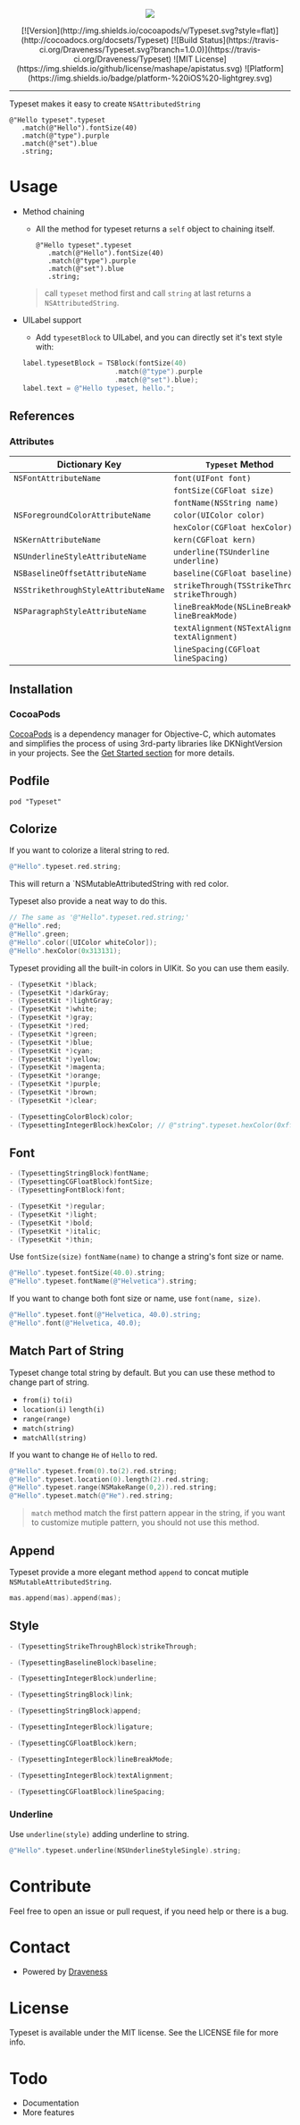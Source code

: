 <p align="center">
<img src="./images/Typeset.png">
</p>

<p align="center">
[![Version](http://img.shields.io/cocoapods/v/Typeset.svg?style=flat)](http://cocoadocs.org/docsets/Typeset) [![Build Status](https://travis-ci.org/Draveness/Typeset.svg?branch=1.0.0)](https://travis-ci.org/Draveness/Typeset) ![MIT License](https://img.shields.io/github/license/mashape/apistatus.svg) ![Platform](https://img.shields.io/badge/platform-%20iOS%20-lightgrey.svg)

----


Typeset makes it easy to create `NSAttributedString`

```
@"Hello typeset".typeset
   .match(@"Hello").fontSize(40)
   .match(@"type").purple
   .match(@"set").blue
   .string;
```

# Usage

+ Method chaining
	+ All the method for typeset returns a `self` object to chaining itself.

		```
		@"Hello typeset".typeset
		   .match(@"Hello").fontSize(40)
		   .match(@"type").purple
		   .match(@"set").blue
		   .string;
		```
		
	> call `typeset` method first and call `string` at last returns a `NSAttributedString`.
		
+ UILabel support
	+ Add `typesetBlock` to UILabel, and you can directly set it's text style with:

	```objectivec
	label.typesetBlock = TSBlock(fontSize(40)
	                       .match(@"type").purple
	                       .match(@"set").blue);
	label.text = @"Hello typeset, hello.";
	```

## References

### Attributes

| Dictionary Key                      | `Typeset` Method                                       |
| ----------------------------------- | ------------------------------------------------------ |
| `NSFontAttributeName`               | `font(UIFont font)`                                    |
|                                     | `fontSize(CGFloat size)`                               |
|                                     | `fontName(NSString name)`                              |
| `NSForegroundColorAttributeName`    | `color(UIColor color)`                                 |
|                                     | `hexColor(CGFloat hexColor)`                           |
| `NSKernAttributeName`               | `kern(CGFloat kern)`                                   |
| `NSUnderlineStyleAttributeName`     | `underline(TSUnderline underline)`                     |
| `NSBaselineOffsetAttributeName`     | `baseline(CGFloat baseline)`                           |
| `NSStrikethroughStyleAttributeName` | `strikeThrough(TSStrikeThrough strikeThrough)`         |
| `NSParagraphStyleAttributeName`     | `lineBreakMode(NSLineBreakMode lineBreakMode)`         |
|                                     | `textAlignment(NSTextAlignment textAlignment)`         |
|                                     | `lineSpacing(CGFloat lineSpacing)`                     |


## Installation 

### CocoaPods

[CocoaPods](https://cocoapods.org/) is a dependency manager for Objective-C, which automates and simplifies the process of using 3rd-party libraries like DKNightVersion in your projects. See the [Get Started section](https://cocoapods.org/#get_started) for more details.

## Podfile

```
pod "Typeset"
```

## Colorize

If you want to colorize a literal string to red.
 
```objectivec
@"Hello".typeset.red.string;
```

This will return a `NSMutableAttributedString with red color.

Typeset also provide a neat way to do this.

```objectivec
// The same as '@"Hello".typeset.red.string;'
@"Hello".red;
@"Hello".green;
@"Hello".color([UIColor whiteColor]);
@"Hello".hexColor(0x313131);
```

Typeset providing all the built-in colors in UIKit. So you can use them easily.

```objectivec
- (TypesetKit *)black;
- (TypesetKit *)darkGray;
- (TypesetKit *)lightGray;
- (TypesetKit *)white;
- (TypesetKit *)gray;
- (TypesetKit *)red;
- (TypesetKit *)green;
- (TypesetKit *)blue;
- (TypesetKit *)cyan;
- (TypesetKit *)yellow;
- (TypesetKit *)magenta;
- (TypesetKit *)orange;
- (TypesetKit *)purple;
- (TypesetKit *)brown;
- (TypesetKit *)clear;

- (TypesettingColorBlock)color;
- (TypesettingIntegerBlock)hexColor; // @"string".typeset.hexColor(0xffffff).string
```


## Font

```objectivec
- (TypesettingStringBlock)fontName;
- (TypesettingCGFloatBlock)fontSize;
- (TypesettingFontBlock)font;

- (TypesetKit *)regular;
- (TypesetKit *)light;
- (TypesetKit *)bold;
- (TypesetKit *)italic;
- (TypesetKit *)thin;
```

Use `fontSize(size)` `fontName(name)` to change a string's font size or name.

```objectivec
@"Hello".typeset.fontSize(40.0).string;
@"Hello".typeset.fontName(@"Helvetica").string;
```

If you want to change both font size or name, use `font(name, size)`.

```objectivec
@"Hello".typeset.font(@"Helvetica, 40.0).string;
@"Hello".font(@"Helvetica, 40.0);
```

## Match Part of String

Typeset change total string by default. But you can use these method to change part of string.

* `from(i)` `to(i)` 
* `location(i)` `length(i)` 
* `range(range)`
* `match(string)` 
* `matchAll(string)`

If you want to change `He` of `Hello` to red.

```objectivec
@"Hello".typeset.from(0).to(2).red.string;
@"Hello".typeset.location(0).length(2).red.string;
@"Hello".typeset.range(NSMakeRange(0,2)).red.string;
@"Hello".typeset.match(@"He").red.string;
```

> `match` method match the first pattern appear in the 
> string, if you want to customize mutiple pattern, you should
> not use this method.

## Append

Typeset provide a more elegant method `append` to concat mutiple `NSMutableAttributedString`.

```objectivec
mas.append(mas).append(mas);
```

## Style

```objectivec
- (TypesettingStrikeThroughBlock)strikeThrough;

- (TypesettingBaselineBlock)baseline;

- (TypesettingIntegerBlock)underline;

- (TypesettingStringBlock)link;

- (TypesettingStringBlock)append;

- (TypesettingIntegerBlock)ligature;

- (TypesettingCGFloatBlock)kern;

- (TypesettingIntegerBlock)lineBreakMode;

- (TypesettingIntegerBlock)textAlignment;

- (TypesettingCGFloatBlock)lineSpacing;
```

### Underline

Use `underline(style)` adding underline to string.

```objectivec
@"Hello".typeset.underline(NSUnderlineStyleSingle).string;
```

# Contribute

Feel free to open an issue or pull request, if you need help or there is a bug.

# Contact

- Powered by [Draveness](http://github.com/draveness)

# License

Typeset is available under the MIT license. See the LICENSE file for more info.

# Todo

- Documentation
- More features

